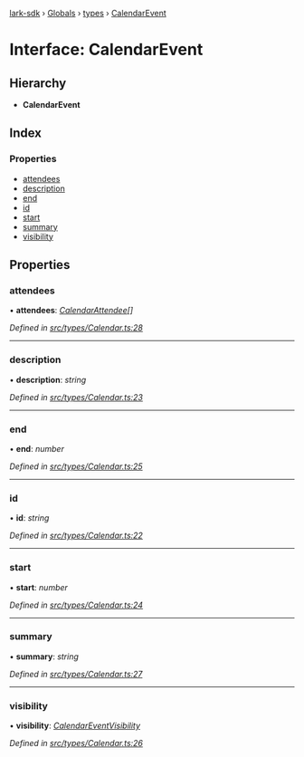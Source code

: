 [lark-sdk](../README.md) › [Globals](../globals.md) › [types](../modules/types.md) › [CalendarEvent](types.calendarevent.md)

# Interface: CalendarEvent

## Hierarchy

* **CalendarEvent**

## Index

### Properties

* [attendees](types.calendarevent.md#attendees)
* [description](types.calendarevent.md#description)
* [end](types.calendarevent.md#end)
* [id](types.calendarevent.md#id)
* [start](types.calendarevent.md#start)
* [summary](types.calendarevent.md#summary)
* [visibility](types.calendarevent.md#visibility)

## Properties

###  attendees

• **attendees**: *[CalendarAttendee](types.calendarattendee.md)[]*

*Defined in [src/types/Calendar.ts:28](https://github.com/TbhT/lark-sdk/blob/e3605bb/src/types/Calendar.ts#L28)*

___

###  description

• **description**: *string*

*Defined in [src/types/Calendar.ts:23](https://github.com/TbhT/lark-sdk/blob/e3605bb/src/types/Calendar.ts#L23)*

___

###  end

• **end**: *number*

*Defined in [src/types/Calendar.ts:25](https://github.com/TbhT/lark-sdk/blob/e3605bb/src/types/Calendar.ts#L25)*

___

###  id

• **id**: *string*

*Defined in [src/types/Calendar.ts:22](https://github.com/TbhT/lark-sdk/blob/e3605bb/src/types/Calendar.ts#L22)*

___

###  start

• **start**: *number*

*Defined in [src/types/Calendar.ts:24](https://github.com/TbhT/lark-sdk/blob/e3605bb/src/types/Calendar.ts#L24)*

___

###  summary

• **summary**: *string*

*Defined in [src/types/Calendar.ts:27](https://github.com/TbhT/lark-sdk/blob/e3605bb/src/types/Calendar.ts#L27)*

___

###  visibility

• **visibility**: *[CalendarEventVisibility](../enums/types.calendareventvisibility.md)*

*Defined in [src/types/Calendar.ts:26](https://github.com/TbhT/lark-sdk/blob/e3605bb/src/types/Calendar.ts#L26)*
